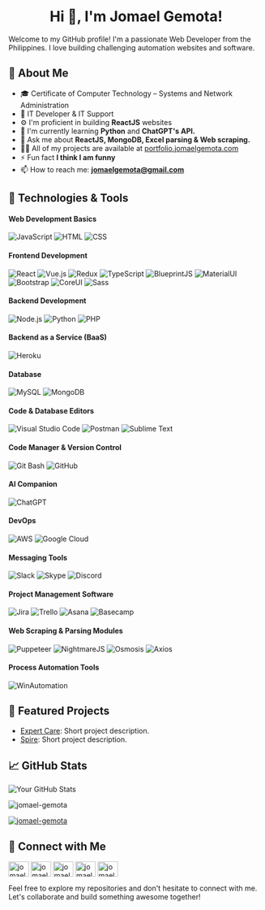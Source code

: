 <h1 align="center">Hi 👋, I'm Jomael Gemota!</h1>
Welcome to my GitHub profile! I'm a passionate Web Developer from the Philippines. I love building challenging automation websites and software.

## 🚀 About Me
- 🎓 Certificate of Computer Technology – Systems and Network Administration
- 💼 IT Developer & IT Support
- ⚙️ I'm proficient in building **ReactJS** websites
- 🌱 I'm currently learning **Python** and **ChatGPT's API.**
- 💬 Ask me about **ReactJS, MongoDB, Excel parsing & Web scraping.**
- 👨‍💻 All of my projects are available at [portfolio.jomaelgemota.com](portfolio.jomaelgemota.com)
- ⚡ Fun fact **I think I am funny**
- 📫 How to reach me: **jomaelgemota@gmail.com**

## 🔧 Technologies & Tools
#### Web Development Basics
![JavaScript](https://img.shields.io/badge/-JavaScript-F7DF1E?style=flat-square&logo=javascript&logoColor=black)
![HTML](https://img.shields.io/badge/-HTML5-E34F26?style=flat-square&logo=html5&logoColor=white)
![CSS](https://img.shields.io/badge/-CSS3-1572B6?style=flat-square&logo=css3&logoColor=white)

#### Frontend Development
![React](https://img.shields.io/badge/-React-61DAFB?style=flat-square&logo=react&logoColor=black)
![Vue.js](https://img.shields.io/badge/-Vue.js-4FC08D?style=flat-square&logo=vue.js&logoColor=white)
![Redux](https://img.shields.io/badge/-Redux-764ABC?style=flat-square&logo=redux&logoColor=white)
![TypeScript](https://img.shields.io/badge/-TypeScript-007ACC?style=flat-square&logo=typescript&logoColor=white)
![BlueprintJS](https://img.shields.io/badge/-BlueprintJS-007BFF?style=flat-square&logo=blueprint&logoColor=white)
![MaterialUI](https://img.shields.io/badge/-Material_UI-0081CB?style=flat-square&logo=material-ui&logoColor=white)
![Bootstrap](https://img.shields.io/badge/-Bootstrap-7952B3?style=flat-square&logo=bootstrap&logoColor=white)
![CoreUI](https://img.shields.io/badge/-CoreUI-1A8FBF?style=flat-square&logo=coreui&logoColor=white)
![Sass](https://img.shields.io/badge/-Sass-CC6699?style=flat-square&logo=sass&logoColor=white)

#### Backend Development
![Node.js](https://img.shields.io/badge/-Node.js-339933?style=flat-square&logo=node.js&logoColor=white)
![Python](https://img.shields.io/badge/-Python-3776AB?style=flat-square&logo=python&logoColor=white)
![PHP](https://img.shields.io/badge/-PHP-777BB4?style=flat-square&logo=php&logoColor=white)

#### Backend as a Service (BaaS)
![Heroku](https://img.shields.io/badge/-Heroku-430098?style=flat-square&logo=heroku&logoColor=white)

#### Database
![MySQL](https://img.shields.io/badge/-MySQL-4479A1?style=flat-square&logo=mysql&logoColor=white)
![MongoDB](https://img.shields.io/badge/-MongoDB-47A248?style=flat-square&logo=mongodb&logoColor=white)

#### Code & Database Editors
![Visual Studio Code](https://img.shields.io/badge/-Visual_Studio_Code-007ACC?style=flat-square&logo=visual-studio-code&logoColor=white)
![Postman](https://img.shields.io/badge/-Postman-FF6C37?style=flat-square&logo=postman&logoColor=white)
![Sublime Text](https://img.shields.io/badge/-Sublime_Text-FF9800?style=flat-square&logo=sublime-text&logoColor=white)

#### Code Manager & Version Control
![Git Bash](https://img.shields.io/badge/-Git_Bash-F05032?style=flat-square&logo=git&logoColor=white)
![GitHub](https://img.shields.io/badge/-GitHub-181717?style=flat-square&logo=github&logoColor=white)

#### AI Companion
![ChatGPT](https://img.shields.io/badge/-ChatGPT-4285F4?style=flat-square&logo=google&logoColor=white)

#### DevOps
![AWS](https://img.shields.io/badge/-AWS-232F3E?style=flat-square&logo=amazon-aws&logoColor=white)
![Google Cloud](https://img.shields.io/badge/-Google_Cloud-4285F4?style=flat-square&logo=google-cloud&logoColor=white)

#### Messaging Tools
![Slack](https://img.shields.io/badge/-Slack-4A154B?style=flat-square&logo=slack&logoColor=white)
![Skype](https://img.shields.io/badge/-Skype-00AFF0?style=flat-square&logo=skype&logoColor=white)
![Discord](https://img.shields.io/badge/-Discord-7289DA?style=flat-square&logo=discord&logoColor=white)

#### Project Management Software
![Jira](https://img.shields.io/badge/-Jira-0052CC?style=flat-square&logo=jira&logoColor=white)
![Trello](https://img.shields.io/badge/-Trello-0079BF?style=flat-square&logo=trello&logoColor=white)
![Asana](https://img.shields.io/badge/-Asana-273347?style=flat-square&logo=asana&logoColor=white)
![Basecamp](https://img.shields.io/badge/-Basecamp-4E8DBC?style=flat-square&logo=basecamp&logoColor=white)

#### Web Scraping & Parsing Modules
![Puppeteer](https://img.shields.io/badge/-Puppeteer-40B5A4?style=flat-square&logo=puppeteer&logoColor=white)
![NightmareJS](https://img.shields.io/badge/-NightmareJS-271F30?style=flat-square&logo=electron&logoColor=white)
![Osmosis](https://img.shields.io/badge/-Osmosis-343B40?style=flat-square&logo=javascript&logoColor=white)
![Axios](https://img.shields.io/badge/-Axios-5A9A48?style=flat-square&logo=axios&logoColor=white)

#### Process Automation Tools
![WinAutomation](https://img.shields.io/badge/-WinAutomation_Console-0088FF?style=flat-square&logo=windows&logoColor=white)


## 🌟 Featured Projects
- [Expert Care](https://github.com/jomael-gemota/expertcare): Short project description.
- [Spire](https://github.com/ChannelPrecision/demand-data-controller): Short project description.

## 📈 GitHub Stats
![Your GitHub Stats](https://github-readme-stats.vercel.app/api?username=jomael-gemota&show_icons=true&theme=radical)

<p align="left"> <img src="https://komarev.com/ghpvc/?username=jomael-gemota&label=Profile%20views&color=0e75b6&style=flat" alt="jomael-gemota" /> </p>

<p align="left"> <a href="https://github.com/ryo-ma/github-profile-trophy"><img src="https://github-profile-trophy.vercel.app/?username=jomael-gemota" alt="jomael-gemota" /></a> </p>

## 🤝 Connect with Me
<p align="left">
  <a href="https://dev.to/jomaelgemota" target="blank"><img align="center" src="https://raw.githubusercontent.com/rahuldkjain/github-profile-readme-generator/master/src/images/icons/Social/devto.svg" alt="jomaelgemota" height="30" width="40" /></a>
  <a href="https://linkedin.com/in/jomael-m-gemota-04304410a" target="blank"><img align="center" src="https://raw.githubusercontent.com/rahuldkjain/github-profile-readme-generator/master/src/images/icons/Social/linked-in-alt.svg" alt="jomael-m-gemota-04304410a" height="30" width="40" /></a>
  <a href="https://stackoverflow.com/users/jomael-gemota" target="blank"><img align="center" src="https://raw.githubusercontent.com/rahuldkjain/github-profile-readme-generator/master/src/images/icons/Social/stack-overflow.svg" alt="jomael-gemota" height="30" width="40" /></a>
  <a href="https://codesandbox.com/jomaelgemota" target="blank"><img align="center" src="https://raw.githubusercontent.com/rahuldkjain/github-profile-readme-generator/master/src/images/icons/Social/codesandbox.svg" alt="jomaelgemota" height="30" width="40" /></a>
  <a href="https://fb.com/jomael.gemota" target="blank"><img align="center" src="https://raw.githubusercontent.com/rahuldkjain/github-profile-readme-generator/master/src/images/icons/Social/facebook.svg" alt="jomael.gemota" height="30" width="40" /></a>
</p>

Feel free to explore my repositories and don't hesitate to connect with me. Let's collaborate and build something awesome together!
